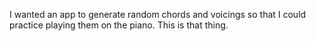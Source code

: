 I wanted an app to generate random chords and voicings so that I could practice playing them on the piano. This is that thing.
